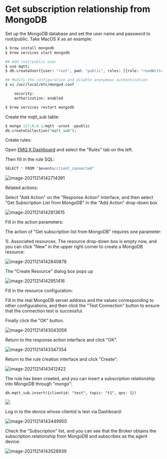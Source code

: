# Get subscription relationship from MongoDB

Set up the MongoDB database and set the user name and password to root/public. Take MacOS X as an example:
```bash
$ brew install mongodb
$ brew services start mongodb

## Add root/public user
$ use mqtt;
$ db.createUser({user: "root", pwd: "public", roles: [{role: "readWrite", db: "mqtt"}]});

## Modify the configuration and disable anonymous authentication
$ vi /usr/local/etc/mongod.conf

    security:
    authorization: enabled

$ brew services restart mongodb
```

Create the mqtt_sub table:
```sql
$ mongo 127.0.0.1/mqtt -uroot -ppublic
db.createCollection("mqtt_sub");
```

Create rules:

Open [EMQ X Dashboard](http://127.0.0.1:18083/#/rules) and select the "Rules" tab on the left.

Then fill in the rule SQL:

```bash
SELECT * FROM "$events/client_connected"
```

![image-20211214142714391](./assets/rule-engine/mongo_sub_01.png)

Related actions:

Select "Add Action" on the "Response Action" interface, and then select "Get Subscription List from MongoDB" in the "Add Action" drop-down box

![image-20211214142813615](./assets/rule-engine/mongo_sub_02.png)

Fill in the action parameters:

The action of "Get subscription list from MongoDB" requires one parameter:

1). Associated resources. The resource drop-down box is empty now, and you can click "New" in the upper right corner to create a MongoDB  resource:

![image-20211214142840878](./assets/rule-engine/mongo_sub_03.png)

The "Create Resource" dialog box pops up

![image-20211214142951416](./assets/rule-engine/mongo_sub_04.png)

Fill in the resource configuration:

Fill in the real MongoDB  server address and the values corresponding to other configurations, and then click the "Test Connection" button to ensure that the connection test is successful.

Finally click the "OK" button.

![image-20211214143043056](./assets/rule-engine/mongo_sub_05.png)

Return to the response action interface and click "OK".

![image-20211214143347354](./assets/rule-engine/mongo_sub_06.png)

Return to the rule creation interface and click "Create".

![image-20211214143412422](./assets/rule-engine/mongo_sub_07.png)

The rule has been created, and you can insert a subscription relationship into MongoDB through "mongo":

```
db.mqtt_sub.insert({clientid: "test", topic: "t1", qos: 1})
```

![](./assets/rule-engine/mongo_sub_08.png)

Log in to the device whose clientid is test via Dashboard:

![image-20211214143449950](./assets/rule-engine/mongo_sub_09.png)

Check the "Subscription" list, and you can see that the Broker obtains the subscription relationship from MongoDB and subscribes as the agent device:

![image-20211214143528939](./assets/rule-engine/mongo_sub_10.png)
